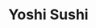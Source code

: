 ---
layout: place
title: Yoshi Sushi
permalink: /new-york/latham/yoshi-sushi.html
stateAbbr: NY
stateName: New York
cityName: Latham
seo:
  type: restaurant
  links: http://yoshisushialbany.com/
place_id: ChIJERwd_DAM3okRVc4gxYJAiGo
photos:
  - name: >-
      places/ChIJERwd_DAM3okRVc4gxYJAiGo/photos/AeeoHcIm8QqnfmyZ9o--_f3d_f9ZE2TOoZ_mCIXfuYh1Dh4UaDp10sQ6u2wpDUSp4iWSRt4lSGQkJdM-MOkypyDf43j8gZjB3zUIgnX0RnwSvQyDdWuVzbzdwYPhpOu52N4vCKKRNE6ISTTSuiGpTaO5GeNUF5B88EYXf2s10uKBbxnahJI8ZMQsjbVMVub9aCtnlFKYUAwApjx5iJDJxWMmsGYI_m-Jq3bndDEKJiCDzNpHTzMrUbKP84ok9FKNUt48enLRFoUa_cTqa8ADzve2wtRH8bsUr6j-3smk_vNxXo4EGnpJWWRcSWJ53qK5Xyw6SQHL-DJ-dJaZ243OxJBMeX-gZDzzIISNF341RKQ17RnR9gjnJ-18rKNNXMmwudA62wTReMFPUU-ZMccJEeafeqEjEf_LH7zebatuqUYOR2orGP2A
    widthPx: 4032
    heightPx: 3024
    authorAttributions:
      - displayName: Gabe Anderson
        uri: https://maps.google.com/maps/contrib/103120712482356565453
        photoUri: >-
          https://lh3.googleusercontent.com/a/ACg8ocKZ833-21o0YsePQe7wd-ZUtUnop7W6bxPaYNElgyiKzu8csQ=s100-p-k-no-mo
    flagContentUri: >-
      https://www.google.com/local/imagery/report/?cb_client=maps_api_places.places_api&image_key=!1e10!2sCIHM0ogKEICAgICx_pmpkQE&hl=en-US
    googleMapsUri: >-
      https://www.google.com/maps/place//data=!3m4!1e2!3m2!1sCIHM0ogKEICAgICx_pmpkQE!2e10!4m2!3m1!1s0x89de0c30fc1d1c11:0x6a884082c520ce55
  - name: >-
      places/ChIJERwd_DAM3okRVc4gxYJAiGo/photos/AeeoHcLp3CsgRMOkquWdAhnLVWmmdNQCOsS2nthagn22JCOIKVHEdNot5riNAKIgYDL1KfJURQAGmCcEvXQW9Ai6cFQXbn5ge2VEZt0gJHqyQkWru7tdm1uUiQwVBRjfMSLlAlTR9btFfd3zKhONa0Q-g0FQKPjzWYHuc8-DmpWyetclw-UulI0Yk-71ExM84hnjFHvW1gw10T1lqS6z60SIyTIHIt7vu2OQmi3p3P0QiWTr_Kt0r64a2TyiaPREd6OKSqEWyelsbmP6qTIjHorDQzUco3EyvsHK1npvGy8XHUGCTukjNbsOYVeKTZFdjnUpQSJ0oueAh6s5O2H0tBatawqrmVYlgFgFgt7CqJuwoikQAj1oF22lyu0qfiY7kKoiOfr25kLrbXM6e680yaYyyuQ0OB2B77Ncaum6ZUodJGdEjg
    widthPx: 4618
    heightPx: 3464
    authorAttributions:
      - displayName: Jennifer Wick
        uri: https://maps.google.com/maps/contrib/102538683538809915787
        photoUri: >-
          https://lh3.googleusercontent.com/a-/ALV-UjUY7YdXJ3z7CnPTDZrHU02TTshWn-_vubm29z_x0Cu4OefbUMqH=s100-p-k-no-mo
    flagContentUri: >-
      https://www.google.com/local/imagery/report/?cb_client=maps_api_places.places_api&image_key=!1e10!2sCIHM0ogKEICAgIC4nsLzfw&hl=en-US
    googleMapsUri: >-
      https://www.google.com/maps/place//data=!3m4!1e2!3m2!1sCIHM0ogKEICAgIC4nsLzfw!2e10!4m2!3m1!1s0x89de0c30fc1d1c11:0x6a884082c520ce55
  - name: >-
      places/ChIJERwd_DAM3okRVc4gxYJAiGo/photos/AeeoHcLxz4bBoAUogCDhz75hIojTO8nxZrQPgshlBd8KeTKVe18mKehPQrAZNOvzpPNxje4b0tC-ho0vuSORCvAMgrXWcDDM-iEZh4Kfo7ZJH-UJdhajv7XjSyxSBIbgBrt9LOZCMypI2PBPHKNeaXMidGLqaAN9RTb2jsU7QXf9AHciVvlEVdjVYqDQqW6bODuaTym7DF37C0vW8P1BAH9j3HGe2OlnYoXwv5-CzC8wYTIO8V8lt1CfBneSdXV4fxL0P7DMv5bHUhA-ua6VY7t7pjXjdgtZbAdpflDmbiTJZjVDFRfjNwsc1d_mS_vBTi_1V6ku0C8YnX0cbqIBSuSIpmRoekK4kI8lIp8iTlGieNY9gqARgiGJ7lTSvA-4pEWQd6ZEImNfc0zJcBMAa7R6UiKhmddzVDrOPUv12XreY5VN9ZI_
    widthPx: 2992
    heightPx: 2992
    authorAttributions:
      - displayName: Ben Babcock
        uri: https://maps.google.com/maps/contrib/118389987670493906598
        photoUri: >-
          https://lh3.googleusercontent.com/a/ACg8ocJRhZ1S-5GSwVEak5GRDfzu6qbzTNj8mZd5ft6EdEy4tipUqw=s100-p-k-no-mo
    flagContentUri: >-
      https://www.google.com/local/imagery/report/?cb_client=maps_api_places.places_api&image_key=!1e10!2sCIHM0ogKEICAgMCIzYvf6wE&hl=en-US
    googleMapsUri: >-
      https://www.google.com/maps/place//data=!3m4!1e2!3m2!1sCIHM0ogKEICAgMCIzYvf6wE!2e10!4m2!3m1!1s0x89de0c30fc1d1c11:0x6a884082c520ce55
  - name: >-
      places/ChIJERwd_DAM3okRVc4gxYJAiGo/photos/AeeoHcL-o3zpwH8NPUcJ0JowSnHBsuBjzwnoVzv7vtmlPJBSOZjrcY1o5ym87Hj47hq_ONxTzCH78GGXEpjxU1WduQes9XkiHBepK-E17Iq2E35L_Cm9yZnMJm9Yn_mEjpjK3xo5LKjcWOYePTjma11W_KfNsxXTGZGpi0IG8ZTKJTa_jpKqPWV6G4HqeAhrdkxU4xeUnE9EOzhbxjnPzMj-KHkw7rC3ehGhPIqweeAkf5H3tzK01aT4Z_p7fIJiY7wj_IEbbSzctkO6629QMiVASMKkGopMFvmFZvEY6fLP2c_fOJupAdCkSdkBtvm1WCf2PJoL4P8V71MG_qjYBAU-Uk5p74p1WscREpw_yGdfq4LBtNwryGG0JzUcxbyEJAdo8M6QM3-mIhg2NxAXDNKUrz_rrHED4R8iPVQP0kSdQyWkdk6c
    widthPx: 1179
    heightPx: 1416
    authorAttributions:
      - displayName: Gunish Kaur Gujral
        uri: https://maps.google.com/maps/contrib/114247939674880808620
        photoUri: >-
          https://lh3.googleusercontent.com/a/ACg8ocIZnQU19CzInV-zIBnfyITcD3l9qzzRTn2RpakKC6BW7j_v5xwT=s100-p-k-no-mo
    flagContentUri: >-
      https://www.google.com/local/imagery/report/?cb_client=maps_api_places.places_api&image_key=!1e10!2sCIHM0ogKEICAgICT1dn21QE&hl=en-US
    googleMapsUri: >-
      https://www.google.com/maps/place//data=!3m4!1e2!3m2!1sCIHM0ogKEICAgICT1dn21QE!2e10!4m2!3m1!1s0x89de0c30fc1d1c11:0x6a884082c520ce55
  - name: >-
      places/ChIJERwd_DAM3okRVc4gxYJAiGo/photos/AeeoHcK40Oz2L1Wr_99NJJ9Si3k9c0UuKUSQDDzajxfh31Zuf_RJbI-uKFISXDrtWI6zN4Q-F8s0Ua3FA24NTk-Be5_0KPVvMOcVRDelnYc8pcnxNFEUM--FTTXTTMYIGgsAXUxdac56ICdABeuvE91XUtxK-2vB9MDC-qYvLc2J0srIibBqj9dRGOx6lpnvT2C2yowlYMOh9-jnD0EqpKBgl3wnQ3l6n-pzCrXXXoBXqRz_Nhaapym0lVT0eSVHgj5P1X6IbTPfBt5t0JDS-6ZljqLBagQdaah3vxNuIX1I2emT61HnmJOIw3vMmDIayQP_LMOfA_icDImwvCM6zYjuIFwos3yxOEVol_Vmy7zH0uAgQESWgrhad-azD_FbWDnk5kQQZI06a4xPqAE-05oegB7L-ZIxqKz7cSCnDstyggM_fTBYmyoAqQkgEUkZd1QQ
    widthPx: 2950
    heightPx: 2676
    authorAttributions:
      - displayName: Ben Babcock
        uri: https://maps.google.com/maps/contrib/118389987670493906598
        photoUri: >-
          https://lh3.googleusercontent.com/a/ACg8ocJRhZ1S-5GSwVEak5GRDfzu6qbzTNj8mZd5ft6EdEy4tipUqw=s100-p-k-no-mo
    flagContentUri: >-
      https://www.google.com/local/imagery/report/?cb_client=maps_api_places.places_api&image_key=!1e10!2sCIABIhADydER5C1nfmfvEhIAA5SD&hl=en-US
    googleMapsUri: >-
      https://www.google.com/maps/place//data=!3m4!1e2!3m2!1sCIABIhADydER5C1nfmfvEhIAA5SD!2e10!4m2!3m1!1s0x89de0c30fc1d1c11:0x6a884082c520ce55
  - name: >-
      places/ChIJERwd_DAM3okRVc4gxYJAiGo/photos/AeeoHcJ1eAARGLk8sENs-Ey802CCCPI10erPHawyQXepVVh6Ocgs_CMXk1uAsXE2sO2ZrGCms8JWvdeQ77Z0TyZ-MxJXtAS5brvbgdzLT8W9sK9PtgO8P-cYLxSe5HXXpo6A4SgRwQaoYlzK0_P1-UxqeJ95eszlAK0cJai1ByBUtWHHLi2bycyPkN-h64WBRuOXMh68Qu21V_4MGxn0M5W5dGKK7O87oay9Rg2iKO6_McYJMtkLNO3X0o03HTeQdxmkdmZsx621TGDtaOpHUzoWPtw5-WEctOE1vFPeW87Mf8G-N0TGlQJSdIyxQiKzo62xaiNg4lRr-EAW9uaXdGkEZFedfJzKPDvREHzzE69akcXBtiT-7lQhYyzGnvjWN7A9AYcknHO6FzEicTZ0QIL6xB-TtBr7lCLUY_oFf3cdlSz0Fg
    widthPx: 3024
    heightPx: 4032
    authorAttributions:
      - displayName: D W
        uri: https://maps.google.com/maps/contrib/106109018978296682626
        photoUri: >-
          https://lh3.googleusercontent.com/a-/ALV-UjWxAza304fBBn7s-oGUVTgpylj9D3BhWY95GKyl6SmwTP6TOzRP=s100-p-k-no-mo
    flagContentUri: >-
      https://www.google.com/local/imagery/report/?cb_client=maps_api_places.places_api&image_key=!1e10!2sCIHM0ogKEICAgMDIo8WXQg&hl=en-US
    googleMapsUri: >-
      https://www.google.com/maps/place//data=!3m4!1e2!3m2!1sCIHM0ogKEICAgMDIo8WXQg!2e10!4m2!3m1!1s0x89de0c30fc1d1c11:0x6a884082c520ce55
  - name: >-
      places/ChIJERwd_DAM3okRVc4gxYJAiGo/photos/AeeoHcIMrgxtDEowQ82HVIDqcfTgLNQEAMJvQQ3_rumsXsZyXwZWTHsZef3hqVO9nB0l7KiziUOnTjxXBwA77fje28XMtdAshE5noyJEYU3ZjLu441cZ2FnwxBXtBUk7q7_yZPrTrNhKZTLVnIbBC_2CFbe8blpjpnIM3wBYVR8pUJiY5IVsvs8n5oqmKiHXFIrAzV7l2EhVNl4YHls-6mui_D7Bqe7w6cgHDauU9t9XuPorxNDMQ85CAV0tlYgBCiEkDKfhHbOHD37yecVs4o-hVw5_nRH81niQwJ4zkO9bswimEeE9WanOIFNbvhgGv7QFceG8IlFP3Ilu6u2CG8Au1N_uAZO8boFL3Yx5gFfFP9i7HpRmK42lgtsNRFkuV-jHy2W_OLDaHDEJkXIH4P_0jbCI4TYYuOTcad5xot5X1D6dLc4t
    widthPx: 1011
    heightPx: 1066
    authorAttributions:
      - displayName: Gunish Kaur Gujral
        uri: https://maps.google.com/maps/contrib/114247939674880808620
        photoUri: >-
          https://lh3.googleusercontent.com/a/ACg8ocIZnQU19CzInV-zIBnfyITcD3l9qzzRTn2RpakKC6BW7j_v5xwT=s100-p-k-no-mo
    flagContentUri: >-
      https://www.google.com/local/imagery/report/?cb_client=maps_api_places.places_api&image_key=!1e10!2sCIHM0ogKEICAgICT1dn2tQE&hl=en-US
    googleMapsUri: >-
      https://www.google.com/maps/place//data=!3m4!1e2!3m2!1sCIHM0ogKEICAgICT1dn2tQE!2e10!4m2!3m1!1s0x89de0c30fc1d1c11:0x6a884082c520ce55
  - name: >-
      places/ChIJERwd_DAM3okRVc4gxYJAiGo/photos/AeeoHcKRCUY2438btLJ0kNFT0xiSc2mLfCv6sbNI4jwn8mQVLRewWSCrcnSBNYS7KZWj4_MKqwX_7v4UbHkC0Zndj-XKKoCyXVKX5KQvNG6MYjj0ossJuW4i-A7EnavDl8pAJbIQn61FKDwLAcnKA6Qe4tKms6YQvxgbcMzcihmK6lTg-Fn0_HTZlA-3LZwSw8kEMLtsH9h2KdiWgFSd0z28voHEccVmvXeuRKwuZsyKRhIOArYfStd_KW8IT46qXSdeKwz5_cI_cn6nT9ciYqUzFr--RgPQh0is3G7BznOwLEUTD_Gv49_2TVGhj5YmH4P7ELKvHxgoPWReL7ybLhP_3rJOLhOaPlyiS7Mzu7JhRxHZyQVLLZsq_nUFKT9TRi9fpredz3t4kVWYxeTOmojVB89iHsmNX2rtAeVR7nBRAH1Zl5Q
    widthPx: 1960
    heightPx: 4032
    authorAttributions:
      - displayName: Tim MacEachron
        uri: https://maps.google.com/maps/contrib/116293907962652249455
        photoUri: >-
          https://lh3.googleusercontent.com/a-/ALV-UjV1jhm8_RG0L7LdxDCiO9SOr6BPCGU_BEn8oyqM5E4TkU3-SEQ=s100-p-k-no-mo
    flagContentUri: >-
      https://www.google.com/local/imagery/report/?cb_client=maps_api_places.places_api&image_key=!1e10!2sCIHM0ogKEICAgIDJjbfThgE&hl=en-US
    googleMapsUri: >-
      https://www.google.com/maps/place//data=!3m4!1e2!3m2!1sCIHM0ogKEICAgIDJjbfThgE!2e10!4m2!3m1!1s0x89de0c30fc1d1c11:0x6a884082c520ce55
  - name: >-
      places/ChIJERwd_DAM3okRVc4gxYJAiGo/photos/AeeoHcLPs-uQCyaDzAdrW4NQ9odshvzdIyIy-y4o-k9lgrTaOYVYvsnX1B1jEyTEceq6bX1m0Oc7SqORMLUpJ0YTlsD7DJU6ZnvvJBhcjNHaRiluQLzpVpIcPTPWRoC6jLo275sodnfmdSIfeS9wEtyBQ2wh11WZLSKEPZrH5hmfpYrveWlw6DRtKmmehMmQqg6iYpcCpr5eBqCYh0RVfOs27p3LCEZxJtf2WhVD5PlQFdx5RnmAN5VeF0BP7le2tk2cutDI6Eg8i0GgRlkhWk0ZewqdW6u43_reMmX2yvTlQMGTap4TjnbtVLvjP3RKumKiBhtY8R8WnwY7UjtZalPFhyJOiHF7ap9u323ZOL-J31sTK74-CtkqJSOaAODYa-vl0OgPIuqDOCwVEMrj2h1yWcyy8znrlNPo7mTaSzC_3PkWhw
    widthPx: 3000
    heightPx: 4000
    authorAttributions:
      - displayName: Left Field Lou
        uri: https://maps.google.com/maps/contrib/103517334293633231971
        photoUri: >-
          https://lh3.googleusercontent.com/a-/ALV-UjUEP7nwf5UgHpv1-uWrgTQrTfXj-I_pJEvZWSL-AohgnHPwP4k=s100-p-k-no-mo
    flagContentUri: >-
      https://www.google.com/local/imagery/report/?cb_client=maps_api_places.places_api&image_key=!1e10!2sCIHM0ogKEICAgICT8-2_VA&hl=en-US
    googleMapsUri: >-
      https://www.google.com/maps/place//data=!3m4!1e2!3m2!1sCIHM0ogKEICAgICT8-2_VA!2e10!4m2!3m1!1s0x89de0c30fc1d1c11:0x6a884082c520ce55
  - name: >-
      places/ChIJERwd_DAM3okRVc4gxYJAiGo/photos/AeeoHcIoDTGrLI8vOnCrAHy6i4JLrrPYCgfRnASoRJcwygdWScIbObLBn2F4NsRUllkUVq4oLp3jy2B9WHh_JMvLYghVMfvXK0YV6O4ETBbCkjmqY4Dd0YYOxXAmmLxVXKn0RKJVtXkYrKvdvFMZ1o80-tvrUdQ0U9XqFxMJOmndZ9bsGOs7Peo1-TsO7iM3xiGEBwTt33F1FXCRSeJAAt39c-bRtte2jN4VpeU9zGpYrT1hadTuHUrqe1YLvvCwBwvE59eu7x1qbW65iLskntccJgqNloEBIlN55yzWtH4yW2GBcQGo2lCxkLissXdOw1KbLHpWAGHqUeQRi6jsgQ8bwSw4Y6q7VMQo9BDry-ejpsstzdbwz5DYSI031qzUHAyFvTDxnO0SOJfGmGDWPi5Pvuz3WVa3oFk6q7PniGlbAylXUmc
    widthPx: 2560
    heightPx: 1920
    authorAttributions:
      - displayName: Chad Stigi
        uri: https://maps.google.com/maps/contrib/108120792470814727311
        photoUri: >-
          https://lh3.googleusercontent.com/a-/ALV-UjXCkExuS28Levg5bxmNBi7RdoshesM2dVXzJ2x0Rm_68zqnI0WA=s100-p-k-no-mo
    flagContentUri: >-
      https://www.google.com/local/imagery/report/?cb_client=maps_api_places.places_api&image_key=!1e10!2sCIHM0ogKEICAgIC4oqL81AE&hl=en-US
    googleMapsUri: >-
      https://www.google.com/maps/place//data=!3m4!1e2!3m2!1sCIHM0ogKEICAgIC4oqL81AE!2e10!4m2!3m1!1s0x89de0c30fc1d1c11:0x6a884082c520ce55
address: '640 Loudon Rd # 5, Latham, NY 12110, USA'
street: '640 Loudon Rd # 5'
city: Latham
state: NY
zip: '12110'
country: USA
neighborhood: Newtonville
latitude: '42.733939'
longitude: '-73.762725'
accessibility_options:
  wheelchairAccessibleParking: true
  wheelchairAccessibleEntrance: true
  wheelchairAccessibleRestroom: true
  wheelchairAccessibleSeating: true
business_status: OPERATIONAL
name: Yoshi Sushi
google_maps_links:
  directionsUri: >-
    https://www.google.com/maps/dir//''/data=!4m7!4m6!1m1!4e2!1m2!1m1!1s0x89de0c30fc1d1c11:0x6a884082c520ce55!3e0
  placeUri: https://maps.google.com/?cid=7676456495250198101
  writeAReviewUri: >-
    https://www.google.com/maps/place//data=!4m3!3m2!1s0x89de0c30fc1d1c11:0x6a884082c520ce55!12e1
  reviewsUri: >-
    https://www.google.com/maps/place//data=!4m4!3m3!1s0x89de0c30fc1d1c11:0x6a884082c520ce55!9m1!1b1
  photosUri: >-
    https://www.google.com/maps/place//data=!4m3!3m2!1s0x89de0c30fc1d1c11:0x6a884082c520ce55!10e5
primary_type: Sushi Restaurant
opening_hours:
  regular: null
  current: null
secondary_opening_hours:
  regular:
    weekdayDescriptions: null
    type: null
  current:
    weekdayDescriptions: null
    type: null
phone: (518) 783-6100
price_level: PRICE_LEVEL_MODERATE
price_range: $20 &ndash; $30
rating: '4.6'
rating_count: 0
website: http://yoshisushialbany.com/
description: >-
  Explore Yoshi Sushi in Latham, NY$$$Yoshi Sushi in Latham, NY, stands out as a
  welcoming spot for those seeking authentic Japanese flavors in a relaxed,
  family-friendly atmosphere. This unpretentious eatery specializes in fresh,
  traditional sushi and nigiri, crafted with care and high-quality ingredients
  that highlight classic techniques. Visitors appreciate the accessible features
  like wheelchair-friendly parking and seating, making it easy for everyone to
  enjoy a meal. With a BYOB policy and moderate pricing, it's an ideal choice
  for casual dinners or trying top-rated Japanese dishes nearby. Whether you're
  looking for sushi places near you, this spot delivers a straightforward yet
  satisfying experience that keeps locals coming back.
generative_summary: >-
  Explore Yoshi Sushi in Latham, NY$$$Yoshi Sushi in Latham, NY, stands out as a
  welcoming spot for those seeking authentic Japanese flavors in a relaxed,
  family-friendly atmosphere. This unpretentious eatery specializes in fresh,
  traditional sushi and nigiri, crafted with care and high-quality ingredients
  that highlight classic techniques. Visitors appreciate the accessible features
  like wheelchair-friendly parking and seating, making it easy for everyone to
  enjoy a meal. With a BYOB policy and moderate pricing, it's an ideal choice
  for casual dinners or trying top-rated Japanese dishes nearby. Whether you're
  looking for sushi places near you, this spot delivers a straightforward yet
  satisfying experience that keeps locals coming back.
generative_disclosure: Summarized by AI using the Grok-3-Mini model.
reviews:
  - name: >-
      places/ChIJERwd_DAM3okRVc4gxYJAiGo/reviews/ChdDSUhNMG9nS0VJQ0FnSUNUOC0yX3BBRRAB
    relativePublishTimeDescription: 10 months ago
    rating: 5
    text:
      text: >-
        Sushi restaurant with an old school flare, just the way I love it. The
        sushi rolls were delicious & and fresh, and the octopus sunomomo was on
        another level! Everything was great, and the sushi master was fast &
        efficient. I am coming back to try other things on the menu very soon.
      languageCode: en
    originalText:
      text: >-
        Sushi restaurant with an old school flare, just the way I love it. The
        sushi rolls were delicious & and fresh, and the octopus sunomomo was on
        another level! Everything was great, and the sushi master was fast &
        efficient. I am coming back to try other things on the menu very soon.
      languageCode: en
    authorAttribution:
      displayName: Left Field Lou
      uri: https://www.google.com/maps/contrib/103517334293633231971/reviews
      photoUri: >-
        https://lh3.googleusercontent.com/a-/ALV-UjUEP7nwf5UgHpv1-uWrgTQrTfXj-I_pJEvZWSL-AohgnHPwP4k=s128-c0x00000000-cc-rp-mo-ba6
    publishTime: '2024-05-19T02:31:04.854617Z'
    flagContentUri: >-
      https://www.google.com/local/review/rap/report?postId=ChdDSUhNMG9nS0VJQ0FnSUNUOC0yX3BBRRAB&d=17924085&t=1
    googleMapsUri: >-
      https://www.google.com/maps/reviews/data=!4m6!14m5!1m4!2m3!1sChdDSUhNMG9nS0VJQ0FnSUNUOC0yX3BBRRAB!2m1!1s0x89de0c30fc1d1c11:0x6a884082c520ce55
  - name: >-
      places/ChIJERwd_DAM3okRVc4gxYJAiGo/reviews/ChdDSUhNMG9nS0VJQ0FnSUQzMXVxRTZnRRAB
    relativePublishTimeDescription: 5 months ago
    rating: 5
    text:
      text: >-
        Every single dish brought in was very fresh, tasty and prepared with
        great care. Rolls were melting in our mouth and the Yoshi Sushi roll is
        very impressive. Highly recommended!
      languageCode: en
    originalText:
      text: >-
        Every single dish brought in was very fresh, tasty and prepared with
        great care. Rolls were melting in our mouth and the Yoshi Sushi roll is
        very impressive. Highly recommended!
      languageCode: en
    authorAttribution:
      displayName: White Lily Yoga
      uri: https://www.google.com/maps/contrib/114418890529451534602/reviews
      photoUri: >-
        https://lh3.googleusercontent.com/a/ACg8ocIuzLgwbEEnAXASBhCwQ_oo8nnNHTrpccFcG6A5Z0lWK6f9oQ=s128-c0x00000000-cc-rp-mo
    publishTime: '2024-11-14T22:04:50.560293Z'
    flagContentUri: >-
      https://www.google.com/local/review/rap/report?postId=ChdDSUhNMG9nS0VJQ0FnSUQzMXVxRTZnRRAB&d=17924085&t=1
    googleMapsUri: >-
      https://www.google.com/maps/reviews/data=!4m6!14m5!1m4!2m3!1sChdDSUhNMG9nS0VJQ0FnSUQzMXVxRTZnRRAB!2m1!1s0x89de0c30fc1d1c11:0x6a884082c520ce55
  - name: >-
      places/ChIJERwd_DAM3okRVc4gxYJAiGo/reviews/ChdDSUhNMG9nS0VJQ0FnTURRellMZXR3RRAB
    relativePublishTimeDescription: a month ago
    rating: 5
    text:
      text: >-
        Very delicious meal that was absolutely super fresh and didn't have any
        hints of fishy taste compared to all the other sushi restaurants I've
        had in the capital region. The selection of fish and its preparation was
        genuinely made with love and care. A husband and wife run this place
        without any other workers, so I'd advise only patient and understanding
        individuals who truly know how to appreciate someone's time and art to
        go here. My cup did have something stuck to it, but nothing a little
        wipe can't take off. Probably just missed it. Regardless of that, the
        overall place is kept very clean, and the food, once again, was
        wonderfully made and fresh. Tummies are satisfied, and I will recommend
        this place to everyone I know.
      languageCode: en
    originalText:
      text: >-
        Very delicious meal that was absolutely super fresh and didn't have any
        hints of fishy taste compared to all the other sushi restaurants I've
        had in the capital region. The selection of fish and its preparation was
        genuinely made with love and care. A husband and wife run this place
        without any other workers, so I'd advise only patient and understanding
        individuals who truly know how to appreciate someone's time and art to
        go here. My cup did have something stuck to it, but nothing a little
        wipe can't take off. Probably just missed it. Regardless of that, the
        overall place is kept very clean, and the food, once again, was
        wonderfully made and fresh. Tummies are satisfied, and I will recommend
        this place to everyone I know.
      languageCode: en
    authorAttribution:
      displayName: Linh Le
      uri: https://www.google.com/maps/contrib/107986995859604847914/reviews
      photoUri: >-
        https://lh3.googleusercontent.com/a-/ALV-UjXOgWaHnsfvjx-YZU6yEedx_KqfYcyrDQT6941zJLD1pPJ21fLt=s128-c0x00000000-cc-rp-mo
    publishTime: '2025-03-13T01:24:01.642914Z'
    flagContentUri: >-
      https://www.google.com/local/review/rap/report?postId=ChdDSUhNMG9nS0VJQ0FnTURRellMZXR3RRAB&d=17924085&t=1
    googleMapsUri: >-
      https://www.google.com/maps/reviews/data=!4m6!14m5!1m4!2m3!1sChdDSUhNMG9nS0VJQ0FnTURRellMZXR3RRAB!2m1!1s0x89de0c30fc1d1c11:0x6a884082c520ce55
  - name: >-
      places/ChIJERwd_DAM3okRVc4gxYJAiGo/reviews/ChZDSUhNMG9nS0VJQ0FnTURRMDhQN093EAE
    relativePublishTimeDescription: a month ago
    rating: 5
    text:
      text: >-
        Best sushi we have eaten in years, if not ever. Mom and pop shop, and
        every roll is made fresh, so you gotta be patient. (Came in right after
        a giant party of businessmen, and when I tell you we didn’t get our food
        for an hour and the sushi was worth the wait, you catch my drift!) The
        salmon skin with salmon on top absolutely to die for. Yoshi is very
        clearly a master of his craft!
      languageCode: en
    originalText:
      text: >-
        Best sushi we have eaten in years, if not ever. Mom and pop shop, and
        every roll is made fresh, so you gotta be patient. (Came in right after
        a giant party of businessmen, and when I tell you we didn’t get our food
        for an hour and the sushi was worth the wait, you catch my drift!) The
        salmon skin with salmon on top absolutely to die for. Yoshi is very
        clearly a master of his craft!
      languageCode: en
    authorAttribution:
      displayName: Taryn Hallweaver
      uri: https://www.google.com/maps/contrib/112089522529654532923/reviews
      photoUri: >-
        https://lh3.googleusercontent.com/a-/ALV-UjWzhX4m9pwRDTPeeX_9_50l8FzLGtFp8mtySZRz1CXInKITqEf8=s128-c0x00000000-cc-rp-mo-ba2
    publishTime: '2025-03-14T00:49:34.375484Z'
    flagContentUri: >-
      https://www.google.com/local/review/rap/report?postId=ChZDSUhNMG9nS0VJQ0FnTURRMDhQN093EAE&d=17924085&t=1
    googleMapsUri: >-
      https://www.google.com/maps/reviews/data=!4m6!14m5!1m4!2m3!1sChZDSUhNMG9nS0VJQ0FnTURRMDhQN093EAE!2m1!1s0x89de0c30fc1d1c11:0x6a884082c520ce55
  - name: >-
      places/ChIJERwd_DAM3okRVc4gxYJAiGo/reviews/ChdDSUhNMG9nS0VJQ0FnSURwa29xRGh3RRAB
    relativePublishTimeDescription: a week ago
    rating: 5
    text:
      text: >-
        We were visiting the area and decided we wanted sushi. Yoshi Sushi
        appeared to be owned by a mom and pop. He was chef and she was the
        waitress.  I think they were at-least in their late 60s.  Overall, the
        sushi was well done and reasonably priced. You check the boxes on a
        paper menu with your order and she collects it. Tea is given upon being
        seated. The miso soup was surprisingly fantastic.  The salad was
        standard. The spices used on the sushi pulled everything together. Our
        personal favorite was the a spicy tuna roll.
      languageCode: en
    originalText:
      text: >-
        We were visiting the area and decided we wanted sushi. Yoshi Sushi
        appeared to be owned by a mom and pop. He was chef and she was the
        waitress.  I think they were at-least in their late 60s.  Overall, the
        sushi was well done and reasonably priced. You check the boxes on a
        paper menu with your order and she collects it. Tea is given upon being
        seated. The miso soup was surprisingly fantastic.  The salad was
        standard. The spices used on the sushi pulled everything together. Our
        personal favorite was the a spicy tuna roll.
      languageCode: en
    authorAttribution:
      displayName: Mrs. F
      uri: https://www.google.com/maps/contrib/117405496238045251683/reviews
      photoUri: >-
        https://lh3.googleusercontent.com/a-/ALV-UjVOn2sT8jqQZKlvbkISOZkqqvukoCPEDrinxKU6VfrBpNARqx3f=s128-c0x00000000-cc-rp-mo-ba4
    publishTime: '2025-04-05T13:16:24.079973Z'
    flagContentUri: >-
      https://www.google.com/local/review/rap/report?postId=ChdDSUhNMG9nS0VJQ0FnSURwa29xRGh3RRAB&d=17924085&t=1
    googleMapsUri: >-
      https://www.google.com/maps/reviews/data=!4m6!14m5!1m4!2m3!1sChdDSUhNMG9nS0VJQ0FnSURwa29xRGh3RRAB!2m1!1s0x89de0c30fc1d1c11:0x6a884082c520ce55
review_summary: >-
  Insights from Recent Feedback$$$Visitors often praise the incredibly fresh and
  flavorful sushi at this cozy spot, noting how each roll melts in the mouth and
  avoids any fishy tastes common elsewhere. Many mention the thoughtful
  preparation and reasonable prices, making it a go-to for anyone craving
  quality Japanese fare without the wait feeling like a downside. Folks
  appreciate the warm, efficient service in this small, family-operated setting,
  where patience is rewarded with standout dishes like spicy tuna rolls.
  Overall, the consensus is that it's a hidden gem worth recommending,
  especially for those exploring top-rated sushi options in the area. If you're
  hunting for reliable sushi restaurants nearby, this place consistently
  delivers a satisfying and memorable meal.
review_disclosure: Summarized by AI using the Grok-3-Mini model.
parking_options:
  freeParkingLot: true
  freeStreetParking: true
  paidStreetParking: false
  valetParking: false
payment_options:
  acceptsCreditCards: true
  acceptsDebitCards: true
  acceptsCashOnly: false
allow_dogs: null
curbside_pickup: null
delivery: false
dine_in: true
good_for_children: true
good_for_groups: true
good_for_sports: false
live_music: false
menu_for_children: false
outdoor_seating: false
reservable: true
restroom: true
serves_beer: true
serves_breakfast: false
serves_brunch: false
serves_cocktails: false
serves_coffee: false
serves_dinner: true
serves_dessert: true
serves_lunch: true
serves_vegetarian_food: null
serves_wine: null
takeout: true
update_category: pro
places_description: >-
  Longtime local standby offers traditional rolls in a family-friendly setting
  with a BYOB policy.

---
